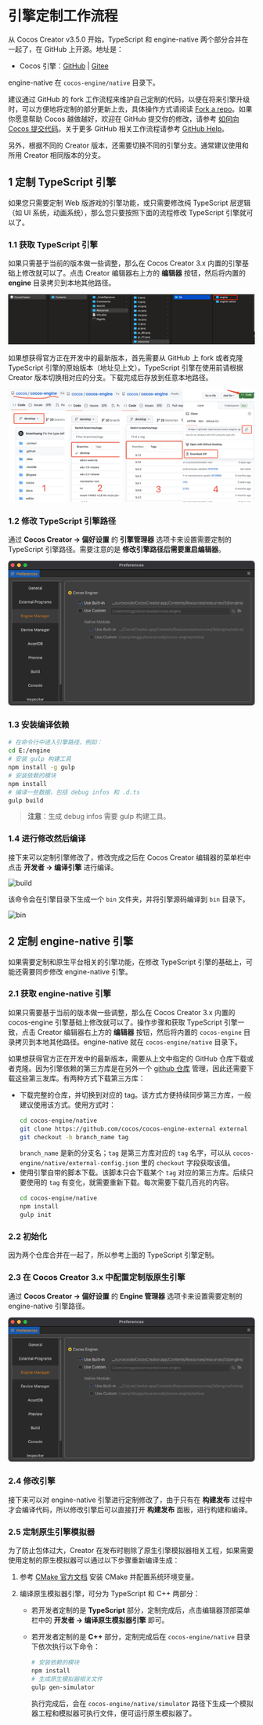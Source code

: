 # 引擎定制工作流程

从 Cocos Creator v3.5.0 开始，TypeScript 和 engine-native 两个部分合并在一起了，在 GitHub 上开源。地址是：

- Cocos 引擎：[GitHub](https://github.com/cocos-creator/engine/) | [Gitee](https://gitee.com/mirrors_cocos-creator/engine/)

engine-native 在 `cocos-engine/native` 目录下。


建议通过 GitHub 的 fork 工作流程来维护自己定制的代码，以便在将来引擎升级时，可以方便地将定制的部分更新上去，具体操作方式请阅读 [Fork a repo](https://help.github.com/articles/fork-a-repo)。如果你愿意帮助 Cocos 越做越好，欢迎在 GitHub 提交你的修改，请参考 [如何向 Cocos 提交代码](../submit-pr/submit-pr.md)。关于更多 GitHub 相关工作流程请参考 [GitHub Help](https://help.github.com)。

另外，根据不同的 Creator 版本，还需要切换不同的引擎分支。通常建议使用和所用 Creator 相同版本的分支。

## 1 定制 TypeScript 引擎

如果您只需要定制 Web 版游戏的引擎功能，或只需要修改纯 TypeScript 层逻辑（如 UI 系统，动画系统），那么您只要按照下面的流程修改 TypeScript 引擎就可以了。

### 1.1 获取 TypeScript 引擎

如果只需基于当前的版本做一些调整，那么在 Cocos Creator 3.x 内置的引擎基础上修改就可以了。点击 Creator 编辑器右上方的 **编辑器** 按钮，然后将内置的 **engine** 目录拷贝到本地其他路径。

![open engine](engine-customization/open-engine.png)

如果想获得官方正在开发中的最新版本，首先需要从 GitHub 上 fork 或者克隆 TypeScript 引擎的原始版本（地址见上文）。TypeScript 引擎在使用前请根据 Creator 版本切换相对应的分支。下载完成后存放到任意本地路径。

![download repo js](engine-customization/download-repo-js.png)

### 1.2 修改 TypeScript 引擎路径

通过 **Cocos Creator -> 偏好设置** 的 **引擎管理器** 选项卡来设置需要定制的 TypeScript 引擎路径。需要注意的是 **修改引擎路径后需要重启编辑器**。

![custom ts engine](engine-customization/custom-ts-engine.png)

### 1.3 安装编译依赖

```bash
# 在命令行中进入引擎路径，例如：
cd E:/engine
# 安装 gulp 构建工具
npm install -g gulp
# 安装依赖的模块
npm install
# 编译一些数据，包括 debug infos 和 .d.ts
gulp build
```

> **注意**：生成 debug infos 需要 gulp 构建工具。

### 1.4 进行修改然后编译

接下来可以定制引擎修改了，修改完成之后在 Cocos Creator 编辑器的菜单栏中点击 **开发者 -> 编译引擎** 进行编译。

![build](engine-customization/build.png)

该命令会在引擎目录下生成一个 `bin` 文件夹，并将引擎源码编译到 `bin` 目录下。

![bin](engine-customization/bin.png)

## 2 定制 engine-native 引擎

如果需要定制和原生平台相关的引擎功能，在修改 TypeScript 引擎的基础上，可能还需要同步修改 engine-native 引擎。

### 2.1 获取 engine-native 引擎

如果只需要基于当前的版本做一些调整，那么在 Cocos Creator 3.x 内置的 cocos-engine 引擎基础上修改就可以了。操作步骤和获取 TypeScript 引擎一致，点击 Creator 编辑器右上方的 **编辑器** 按钮，然后将内置的 `cocos-engine` 目录拷贝到本地其他路径。engine-native 就在 `cocos-engine/native` 目录下。

如果想获得官方正在开发中的最新版本，需要从上文中指定的 GitHub 仓库下载或者克隆。因为引擎依赖的第三方库是在另外一个 [github 仓库](https://github.com/cocos/cocos-engine-external) 管理，因此还需要下载这些第三发库。有两种方式下载第三方库：
- 下载完整的仓库，并切换到对应的 tag。该方式方便持续同步第三方库，一般建议使用该方式。使用方式时：
    ```bash
    cd cocos-engine/native
    git clone https://github.com/cocos/cocos-engine-external external
    git checkout -b branch_name tag
    ```
    `branch_name` 是新的分支名；`tag` 是第三方库对应的 `tag` 名字，可以从 `cocos-engine/native/external-config.json` 里的 `checkout` 字段获取该值。
- 使用引擎自带的脚本下载。该脚本只会下载某个 `tag` 对应的第三方库。后续只要使用的 `tag` 有变化，就需要重新下载。每次需要下载几百兆的内容。
    ```bash
    cd cocos-engine/native
    npm install
    gulp init
    ```

### 2.2 初始化

因为两个仓库合并在一起了，所以参考上面的 TypeScript 引擎定制。

### 2.3 在 Cocos Creator 3.x 中配置定制版原生引擎

通过 **Cocos Creator -> 偏好设置** 的 **Engine 管理器** 选项卡来设置需要定制的 engine-native 引擎路径。

![custom native engine](engine-customization/custom-native-engine.png)

### 2.4 修改引擎

接下来可以对 engine-native 引擎进行定制修改了，由于只有在 **构建发布** 过程中才会编译代码，所以修改引擎后可以直接打开 **构建发布** 面板，进行构建和编译。

### 2.5 定制原生引擎模拟器

为了防止包体过大，Creator 在发布时剔除了原生引擎模拟器相关工程，如果需要使用定制的原生模拟器可以通过以下步骤重新编译生成：

1. 参考 [CMake 官方文档](https://cmake.org/install/) 安装 CMake 并配置系统环境变量。

2. 编译原生模拟器引擎，可分为 TypeScript 和 C++ 两部分：

    - 若开发者定制的是 **TypeScript** 部分，定制完成后，点击编辑器顶部菜单栏中的 **开发者 -> 编译原生模拟器引擎** 即可。

    - 若开发者定制的是 **C++** 部分，定制完成后在 `cocos-engine/native` 目录下依次执行以下命令：

        ```bash
        # 安装依赖的模块
        npm install
        # 生成原生模拟器相关文件
        gulp gen-simulator
        ```

        执行完成后，会在 `cocos-engine/native/simulator` 路径下生成一个模拟器工程和模拟器可执行文件，便可运行原生模拟器了。
